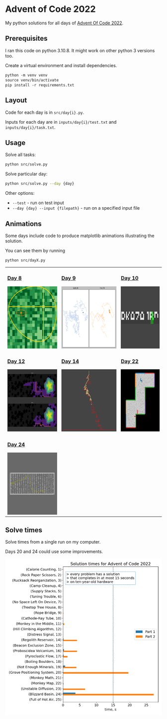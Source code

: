 # Advent of Code 2022

My python solutions for all days of [Advent Of Code 2022](https://adventofcode.com/2022).

## Prerequisites

I ran this code on python 3.10.8. It might work on other python 3 versions too.

Create a virtual environment and install dependencies.

```
python -m venv venv
source venv/bin/activate
pip install -r requirements.txt
```

## Layout

Code for each day is in `src/day{i}.py`.

Inputs for each day are in `inputs/day{i}/test.txt` and `inputs/day{i}/task.txt`.

## Usage

Solve all tasks:

```bash
python src/solve.py
```

Solve particular day:

```bash
python src/solve.py --day {day}
```

Other options:

- `--test` - run on test input
- `--day {day} --input {filepath}` - run on a specified input file

## Animations

Some days include code to produce matplotlib animations illustrating the solution.

You can see them by running

```bash
python src/dayX.py
```

<table>
    <tr>
        <td>
            <h3><a href="src/day8.py">Day 8</a></h3>
            <a href="outputs/day8.png"><img src="outputs/day8.png" height="200"></a>
        </td>
        <td>
            <h3><a href="src/day9.py">Day 9</a></h3>
            <a href="outputs/day9.png"><img src="outputs/day9.png" height="200"></a>
        </td>
        <td>
            <h3><a href="src/day10.py">Day 10</a></h3>
            <a href="outputs/day10.png"><img src="outputs/day10.png" height="200"></a>
        </td>
    </tr>
    <tr>
        <td>
            <h3><a href="src/day12.py">Day 12</a></h3>
            <a href="outputs/day12.png"><img src="outputs/day12.png" height="200"></a>
        </td>
        <td>
            <h3><a href="src/day14.py">Day 14</a></h3>
            <a href="outputs/day14.png"><img src="outputs/day14.png" height="200"></a>
        </td>
        <td>
            <h3><a href="src/day22.py">Day 22</a></h3>
            <a href="outputs/day22.png"><img src="outputs/day22.png" height="200"></a>
        </td>
    </tr>
    <tr>
        <td>
            <h3><a href="src/day24.py">Day 24</a></h3>
            <a href="outputs/day24.png"><img src="outputs/day24.png" height="200"></a>
        </td>
        <td>
        </td>
        <td>
        </td>
    </tr>
</table>

## Solve times

Solve times from a single run on my computer.

Days 20 and 24 could use some improvements.

![Solve times horizontal bar chart](outputs/time_stats.png)

